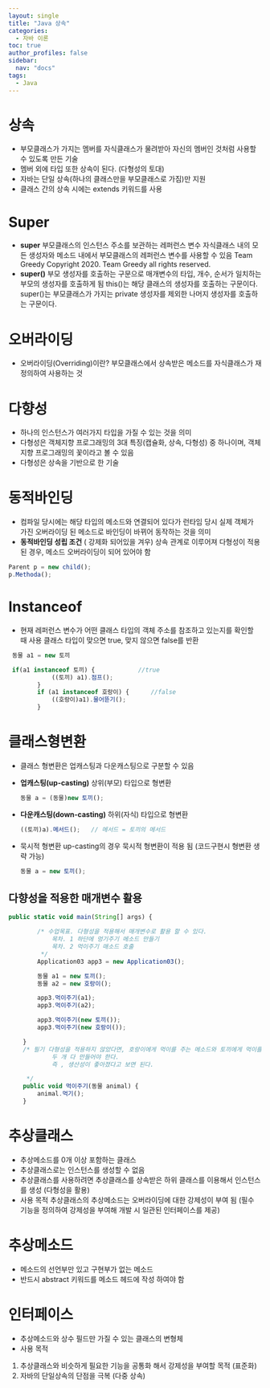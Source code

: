 ```yaml
---
layout: single
title: "Java 상속"
categories: 
  - 자바 이론
toc: true
author_profiles: false
sidebar:
  nav: "docs"
tags:
  - Java
---
```


# 상속

- 부모클래스가 가지는 멤버를 자식클래스가 물려받아 자신의 멤버인 것처럼 사용할 수 있도록 만든 기술
- 멤버 외에 타입 또한 상속이 된다. (다형성의 토대)
- 자바는 단일 상속(하나의 클래스만을 부모클래스로 가짐)만 지원
- 클래스 간의 상속 시에는 extends 키워드를 사용

# Super

- **super**
부모클래스의 인스턴스 주소를 보관하는 레퍼런스 변수
자식클래스 내의 모든 생성자와 메소드 내에서 부모클래스의 레퍼런스 변수를 사용할 수 있음
Team Greedy
Copyright 2020. Team Greedy all rights reserved.
- **super()**
부모 생성자를 호출하는 구문으로 매개변수의 타입, 개수, 순서가 일치하는 부모의 생성자를 호출하게 됨
this()는 해당 클래스의 생성자를 호출하는 구문이다.
super()는 부모클래스가 가지는 private 생성자를 제외한 나머지 생성자를 호출하는 구문이다.

# 오버라이딩

- 오버라이딩(Overriding)이란?
부모클래스에서 상속받은 메소드를 자식클래스가 재정의하여 사용하는 것

# 다향성

- 하나의 인스턴스가 여러가지 타입을 가질 수 있는 것을 의미
- 다형성은 객체지향 프로그래밍의 3대 특징(캡슐화, 상속, 다형성) 중 하나이며, 객체지향 프로그래밍의
꽃이라고 볼 수 있음
- 다형성은 상속을 기반으로 한 기술

# 동적바인딩

- 컴파일 당시에는 해당 타입의 메소드와 연결되어 있다가 런타임 당시 실제 객체가 가진 오버라이딩 된
메소드로 바인딩이 바뀌어 동작하는 것을 의미
- **동적바인딩 성립 조건** ( 강제화 되어있을 겨우)
상속 관계로 이루어져 다형성이 적용된 경우, 메소드 오버라이딩이 되어 있어야 함

```jsx
Parent p = new child();
p.Methoda();
```

# Instanceof

- 현재 레퍼런스 변수가 어떤 클래스 타입의 객체 주소를 참조하고 있는지를 확인할 때 사용
클래스 타입이 맞으면 true, 맞지 않으면 false를 반환

```jsx
 동물 a1 = new 토끼

 if(a1 instanceof 토끼) {            //true
            ((토끼) a1).점프();             
        }
        if (a1 instanceof 호랑이) {      //false
            ((호랑이)a1).물어뜯기();
        }
```

# 클래스형변환

- 클래스 형변환은 업캐스팅과 다운캐스팅으로 구분할 수 있음
- **업캐스팅(up-casting)**
상위(부모) 타입으로 형변환
    
    ```jsx
    동물 a = (동물)new 토끼();
    ```
    
- **다운캐스팅(down-casting)**
하위(자식) 타입으로 형변환
    
    ```jsx
    ((토끼)a).메서드();   // 메서드 = 토끼의 메서드
    ```
    
- 묵시적 형변환
up-casting의 경우 묵시적 형변환이 적용 됨 (코드구현시 형변환 생략 가능)
    
    ```jsx
    동물 a = new 토끼();
    ```
    

## 다향성을 적용한 매개변수 활용

```jsx
public static void main(String[] args) {

        /* 수업목표. 다형성을 적용해서 매개변수로 활용 할 수 있다.
            목차. 1 하단에 멍기주기 메소드 만들기
            목차. 2 먹이주기 매소드 호출
         */
        Application03 app3 = new Application03();

        동물 a1 = new 토끼();
        동물 a2 = new 호랑이();

        app3.먹이주기(a1);
        app3.먹이주기(a2);

        app3.먹이주기(new 토끼());
        app3.먹이주기(new 호랑이());

    }
    /* 필기 다형성을 적용하지 않았다면, 호랑이에게 먹이를 주는 메소드와 토끼에게 먹이를 주는 메소드를
            두 개 다 만들어야 한다.
            즉 , 생산성이 좋아졌다고 보면 된다.

     */
    public void 먹이주기(동물 animal) {
        animal.먹기();
    }
```

# 추상클래스

- 추상메소드를 0개 이상 포함하는 클래스
- 추상클래스로는 인스턴스를 생성할 수 없음
- 추상클래스를 사용하려면 추상클래스를 상속받은 하위 클래스를 이용해서 인스턴스를 생성
(다형성을 활용)
- 사용 목적
추상클래스의 추상메소드는 오버라이딩에 대한 강제성이 부여 됨
(필수 기능을 정의하여 강제성을 부여해 개발 시 일관된 인터페이스를 제공)

# 추상메소드

- 메소드의 선언부만 있고 구현부가 없는 메소드
- 반드시 abstract 키워드를 메소드 헤드에 작성 하여야 함

# 인터페이스

- 추상메소드와 상수 필드만 가질 수 있는 클래스의 변형체
- 사용 목적
1. 추상클래스와 비슷하게 필요한 기능을 공통화 해서 강제성을 부여할 목적 (표준화)
2. 자바의 단일상속의 단점을 극복 (다중 상속)
